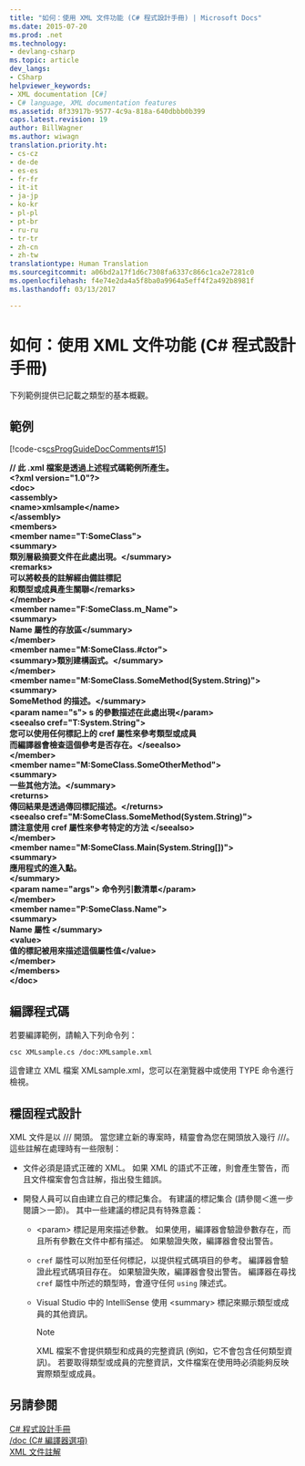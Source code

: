 ```yaml
---
title: "如何：使用 XML 文件功能 (C# 程式設計手冊) | Microsoft Docs"
ms.date: 2015-07-20
ms.prod: .net
ms.technology:
- devlang-csharp
ms.topic: article
dev_langs:
- CSharp
helpviewer_keywords:
- XML documentation [C#]
- C# language, XML documentation features
ms.assetid: 8f33917b-9577-4c9a-818a-640dbbb0b399
caps.latest.revision: 19
author: BillWagner
ms.author: wiwagn
translation.priority.ht:
- cs-cz
- de-de
- es-es
- fr-fr
- it-it
- ja-jp
- ko-kr
- pl-pl
- pt-br
- ru-ru
- tr-tr
- zh-cn
- zh-tw
translationtype: Human Translation
ms.sourcegitcommit: a06bd2a17f1d6c7308fa6337c866c1ca2e7281c0
ms.openlocfilehash: f4e74e2da4a5f8ba0a9964a5eff4f2a492b8981f
ms.lasthandoff: 03/13/2017

---
```

# <a name="how-to-use-the-xml-documentation-features-c-programming-guide"></a>如何：使用 XML 文件功能 (C# 程式設計手冊)
下列範例提供已記載之類型的基本概觀。  
  
## <a name="example"></a>範例  
 [!code-cs[csProgGuideDocComments#15](../../../csharp/programming-guide/xmldoc/codesnippet/CSharp/how-to-use-the-xml-documentation-features_1.cs)]  
  
 **// 此 .xml 檔案是透過上述程式碼範例所產生。**  
**\<?xml version="1.0"?>**  
**\<doc>**  
 **\<assembly>**  
 **\<name>xmlsample\</name>**  
 **\</assembly>**  
 **\<members>**  
 **\<member name="T:SomeClass">**  
 **\<summary>**  
 **類別層級摘要文件在此處出現。\</summary>**  
 **\<remarks>**  
 **可以將較長的註解經由備註標記**   
 **和類型或成員產生關聯\</remarks>**  
 **\</member>**  
 **\<member name="F:SomeClass.m_Name">**  
 **\<summary>**  
 **Name 屬性的存放區\</summary>**  
 **\</member>**  
 **\<member name="M:SomeClass.#ctor">**  
 **\<summary>類別建構函式。\</summary>**   
 **\</member>**  
 **\<member name="M:SomeClass.SomeMethod(System.String)">**  
 **\<summary>**  
 **SomeMethod 的描述。\</summary>**  
 **\<param name="s"> s 的參數描述在此處出現\</param>**  
 **\<seealso cref="T:System.String">**  
 **您可以使用任何標記上的 cref 屬性來參考類型或成員**   
 **而編譯器會檢查這個參考是否存在。\</seealso>**  
 **\</member>**  
 **\<member name="M:SomeClass.SomeOtherMethod">**  
 **\<summary>**  
 **一些其他方法。\</summary>**  
 **\<returns>**  
 **傳回結果是透過傳回標記描述。\</returns>**  
 **\<seealso cref="M:SomeClass.SomeMethod(System.String)">**  
 **請注意使用 cref 屬性來參考特定的方法 \</seealso>**  
 **\</member>**  
 **\<member name="M:SomeClass.Main(System.String[])">**  
 **\<summary>**  
 **應用程式的進入點。**  
 **\</summary>**  
 **\<param name="args"> 命令列引數清單\</param>**  
 **\</member>**  
 **\<member name="P:SomeClass.Name">**  
 **\<summary>**  
 **Name 屬性 \</summary>**  
 **\<value>**  
 **值的標記被用來描述這個屬性值\</value>**  
 **\</member>**  
 **\</members>**  
**\</doc>**   
## <a name="compiling-the-code"></a>編譯程式碼  
 若要編譯範例，請輸入下列命令列：  
  
 `csc XMLsample.cs /doc:XMLsample.xml`  
  
 這會建立 XML 檔案 XMLsample.xml，您可以在瀏覽器中或使用 TYPE 命令進行檢視。  
  
## <a name="robust-programming"></a>穩固程式設計  
 XML 文件是以 /// 開頭。 當您建立新的專案時，精靈會為您在開頭放入幾行 ///。 這些註解在處理時有一些限制：  
  
-   文件必須是語式正確的 XML。 如果 XML 的語式不正確，則會產生警告，而且文件檔案會包含註解，指出發生錯誤。  
  
-   開發人員可以自由建立自己的標記集合。 有建議的標記集合 (請參閱＜進一步閱讀＞一節)。 其中一些建議的標記具有特殊意義：  
  
    -   \<param> 標記是用來描述參數。 如果使用，編譯器會驗證參數存在，而且所有參數在文件中都有描述。 如果驗證失敗，編譯器會發出警告。  
  
    -   `cref` 屬性可以附加至任何標記，以提供程式碼項目的參考。 編譯器會驗證此程式碼項目存在。 如果驗證失敗，編譯器會發出警告。 編譯器在尋找 `cref` 屬性中所述的類型時，會遵守任何 `using` 陳述式。  
  
    -   Visual Studio 中的 IntelliSense 使用 \<summary> 標記來顯示類型或成員的其他資訊。  
  
        > [!NOTE]
        >  XML 檔案不會提供類型和成員的完整資訊 (例如，它不會包含任何類型資訊)。 若要取得類型或成員的完整資訊，文件檔案在使用時必須能夠反映實際類型或成員。  
  
## <a name="see-also"></a>另請參閱  
 [C# 程式設計手冊](../../../csharp/programming-guide/index.md)   
 [/doc (C# 編譯器選項)](../../../csharp/language-reference/compiler-options/doc-compiler-option.md)   
 [XML 文件註解](../../../csharp/programming-guide/xmldoc/xml-documentation-comments.md)
